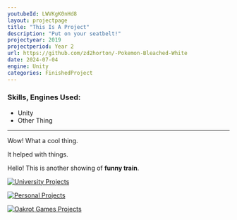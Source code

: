 ```yaml
---
youtubeId: LWVKgK0nHd8
layout: projectpage
title: "This Is A Project"
description: "Put on your seatbelt!"
projectyear: 2019
projectperiod: Year 2
url: https://github.com/zd2horton/-Pokemon-Bleached-White
date: 2024-07-04
engine: Unity
categories: FinishedProject
---
```

### Skills, Engines Used: 

- Unity
- Other Thing

---

Wow! What a cool thing.

It helped with things.

Hello! This is another showing of **funny train**.


<p>
  <a href="https://x.com/home" title="University Projects">
    <img src="/zd2hortontest.github.io/assets/img/UniProjects.png" alt="University Projects" />
  </a>
</p>

<p>
  <a href="https://x.com/home" title="Personal Projects">
    <img src="/zd2hortontest.github.io/assets/img/PersonalProjects.png" alt="Personal Projects" />
  </a>
</p>

<p>
  <a href="https://x.com/home" title="Oakrot Games Projects">
    <img src="/zd2hortontest.github.io/assets/img/OakrotProjects.png" alt="Oakrot Games Projects" />
  </a>
</p>